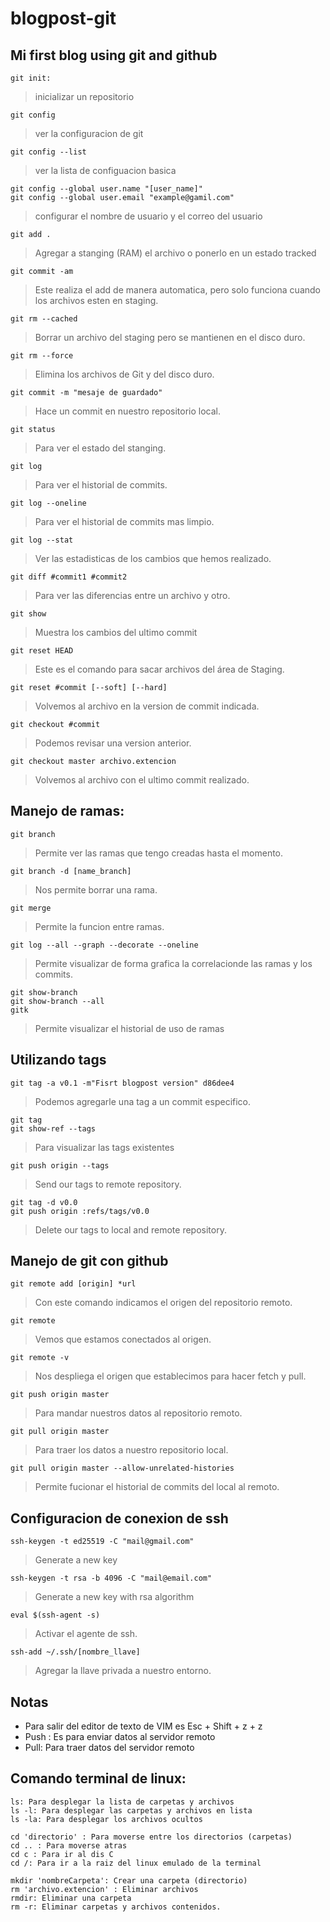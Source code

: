 # blogpost-git

## Mi first blog using git and github

```
git init:  
```
> inicializar un repositorio

```
git config
```
> ver la configuracion de git

```
git config --list
```
> ver la lista de configuacion basica

```
git config --global user.name "[user_name]"
git config --global user.email "example@gamil.com"
```
> configurar el nombre de usuario y el correo del usuario

```
git add .
```
> Agregar a stanging (RAM) el archivo o ponerlo en un estado tracked

```
git commit -am
```
> Este realiza el add de manera automatica, pero solo funciona cuando los archivos esten en staging.

```
git rm --cached
```
> Borrar un archivo del staging pero se mantienen en el disco duro.

```
git rm --force
```
> Elimina los archivos de Git y del disco duro.

```
git commit -m "mesaje de guardado"
```
> Hace un commit en nuestro repositorio local.

```
git status
```
> Para ver el estado del stanging.

```
git log
```
> Para ver el historial de commits.

```
git log --oneline
```
> Para ver el historial de commits mas limpio.

```
git log --stat
```
> Ver las estadisticas de los cambios que hemos realizado.
	
```
git diff #commit1 #commit2
```
> Para ver las diferencias entre un archivo y otro. 

```
git show
```
> Muestra los cambios del ultimo commit 

```
git reset HEAD
```
> Este es el comando para sacar archivos del área de Staging.

```
git reset #commit [--soft] [--hard]
```
> Volvemos al archivo en la version de commit indicada.

```
git checkout #commit
```
> Podemos revisar una version anterior.
	 
```
git checkout master archivo.extencion
```
> Volvemos al archivo con el ultimo commit realizado.

## Manejo de ramas:
	
```
git branch
```
> Permite ver las ramas que tengo creadas hasta el momento.

```
git branch -d [name_branch]  
```
> Nos permite borrar una rama. 

```
git merge 
```
> Permite la funcion entre ramas. 

```
git log --all --graph --decorate --oneline
```
> Permite visualizar de forma grafica la correlacionde las ramas y los commits.

```
git show-branch
git show-branch --all
gitk
```
> Permite visualizar el historial de uso de ramas

## Utilizando tags

```
git tag -a v0.1 -m"Fisrt blogpost version" d86dee4
```
> Podemos agregarle una tag a un commit especifico. 

```
git tag
git show-ref --tags
```
> Para visualizar las tags existentes

```
git push origin --tags
```
> Send our tags to remote repository. 

```
git tag -d v0.0
git push origin :refs/tags/v0.0
```
> Delete our tags to local and remote repository. 

## Manejo de git con github

```
git remote add [origin] *url 
```
> Con este comando indicamos el origen del repositorio remoto. 

```
git remote  
```
> Vemos que estamos conectados al origen. 

```
git remote -v 
```
> Nos despliega el origen que establecimos para hacer fetch y pull. 

```
git push origin master 
```
> Para mandar nuestros datos al repositorio remoto. 

```
git pull origin master 
```
> Para traer los datos a nuestro repositorio local.

```
git pull origin master --allow-unrelated-histories 
```
> Permite fucionar el historial de commits del local al remoto.

## Configuracion de conexion de ssh

```
ssh-keygen -t ed25519 -C "mail@gmail.com"
```
> Generate a new key

```
ssh-keygen -t rsa -b 4096 -C "mail@email.com"
```
> Generate a new key with rsa algorithm

```
eval $(ssh-agent -s)
```
> Activar el agente de ssh.

```
ssh-add ~/.ssh/[nombre_llave]
```
> Agregar la llave privada a nuestro entorno.

## Notas
	
- Para salir del editor de texto de VIM es Esc + Shift + z + z 
- Push : Es para enviar datos al servidor remoto 	
- Pull: Para traer datos del servidor remoto

## Comando terminal de linux:

```
ls: Para desplegar la lista de carpetas y archivos 
ls -l: Para desplegar las carpetas y archivos en lista 
ls -la: Para desplegar los archivos ocultos 
```
```
cd 'directorio' : Para moverse entre los directorios (carpetas)
cd .. : Para moverse atras 
cd c : Para ir al dis C
cd /: Para ir a la raiz del linux emulado de la terminal
```
```
mkdir 'nombreCarpeta': Crear una carpeta (directorio)
rm 'archivo.extencion' : Eliminar archivos
rmdir: Eliminar una carpeta 
rm -r: Eliminar carpetas y archivos contenidos. 
```